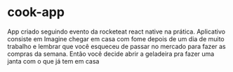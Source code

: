 # cook-app
App criado seguindo evento da rocketeat react native na prática. Aplicativo consiste em Imagine chegar em casa com fome depois de um dia de muito trabalho e lembrar que você esqueceu de passar no mercado para fazer as compras da semana. Então você decide abrir a geladeira pra fazer uma janta com o que já tem em casa

